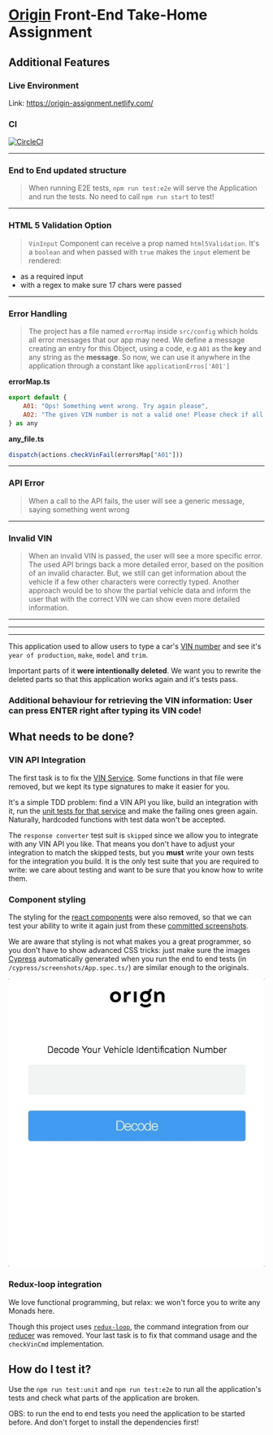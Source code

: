 # [Origin](http://useorigin.com) Front-End Take-Home Assignment

## Additional Features

### Live Environment

Link: https://origin-assignment.netlify.com/

### CI

[![CircleCI](https://circleci.com/gh/mario-b-almeida/origin/tree/master.svg?style=svg)](https://circleci.com/gh/mario-b-almeida/origin/tree/master)

----

### End to End updated structure

> When running E2E tests, `npm run test:e2e` will serve the Application and run the tests. No need to call `npm run start` to test!

---
### HTML 5 Validation Option

> `VinInput` Component can receive a prop named `html5Validation`. It's a `boolean` and when passed with `true` makes the `input` element be rendered:

* as a required input
* with a regex to make sure 17 chars were passed

---
### Error Handling

> The project has a file named `errorMap` inside `src/config` which holds all error messages that our app may need. We define a message creating an entry for this Object, using a code, e.g `A01` as the **key** and any string as the **message**. So now, we can use it anywhere in the application through a constant like `applicationErros['A01']`


**errorMap.ts**
```javascript
export default {
    A01: "Ops! Something went wrong. Try again please",
    A02: "The given VIN number is not a valid one! Please check if all characters were correctly passed"
} as any

```
**any_file.ts**

```javascript
dispatch(actions.checkVinFail(errorsMap["A01"]))
```
---
### API Error
> When a call to the API fails, the user will see a generic message, saying something went wrong
---
### Invalid VIN
> When an invalid VIN is passed, the user will see a more specific error. The used API brings back a more detailed error, based on the position of an invalid character. But, we still can get information about the vehicle if a few other characters were correctly typed. Another approach would be to show the partial vehicle data and inform the user that with the correct VIN we can show even more detailed information.


---
---
---


This application used to allow users to type a car's [VIN number](https://www.autocheck.com/vehiclehistory/autocheck/en/vinbasics) and see it's `year of production`, `make`, `model` and `trim`.

Important parts of it **were intentionally deleted**. We want you to rewrite the deleted parts so that this application works again and it's tests pass.

### Additional behaviour for retrieving the VIN information: User can press ENTER right after typing its VIN code!

## What needs to be done?

### VIN API Integration

The first task is to fix the [VIN Service](src/services/vinService.ts). Some functions in that file were removed, but we kept its type signatures to make it easier for you.

It's a simple TDD problem: find a VIN API you like, build an integration with it, run the [unit tests for that service](src/services/vinService.spec.ts) and make the failing ones green again. Naturally, hardcoded functions with test data won't be accepted.

The `response converter` test suit is `skipped` since we allow you to integrate with any VIN API you like. That means you don't have to adjust your integration to match the skipped tests, but you **must** write your own tests for the integration you build. It is the only test suite that you are required to write: we care about testing and want to be sure that you know how to write them.

### Component styling

The styling for the [react components](src/components) were also removed, so that we can test your ability to write it again just from these [committed screenshots](screenshots).

We are aware that styling is not what makes you a great programmer, so you don't have to show advanced CSS tricks: just make sure the images [Cypress](https://www.cypress.io/) automatically generated when you run the end to end tests (in `/cypress/screenshots/App.spec.ts/`) are similar enough to the originals.

![Fetched data](screenshots/recording.gif)

### Redux-loop integration

We love functional programming, but relax: we won't force you to write any Monads here.

Though this project uses [`redux-loop`](https://github.com/redux-loop/redux-loop), the command integration from our [reducer](src/store/index.ts) was removed. Your last task is to fix that command usage and the `checkVinCmd` implementation.

## How do I test it?

Use the `npm run test:unit` and `npm run test:e2e` to run all the application's tests and check what parts of the application are broken.

OBS: to run the end to end tests you need the application to be started before. And don't forget to install the dependencies first!
